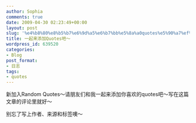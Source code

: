 ```yaml
---
author: Sophia
comments: true
date: 2009-04-30 02:23:49+00:00
layout: post
slug: '%e4%b8%80%e8%b5%b7%e6%9d%a5%e6%b7%bb%e5%8a%a0quotes%e5%90%a7%ef%bd%9e'
title: 一起来添加Quotes吧～
wordpress_id: 639520
categories:
- Blog
post_format:
- 日志
tags:
- quotes
---
```


新加入Random Quotes～请朋友们和我一起来添加你喜欢的quotes吧～写在这篇文章的评论里就好～

别忘了写上作者、来源和标签噢～
